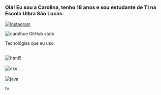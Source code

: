 
### Olá! Eu sou a Carolina, tenho 18 anos e sou estudante de TI na Escola Ulbra São Lucas.

[![Instagram](https://img.shields.io/badge/Instagram-E4405F?style=for-the-badge&logo=instagram&logoColor=white)](https://www.instagram.com/carol_jsjjs/)

![carolhue GitHub stats](https://github-readme-stats.vercel.app/api?username=carolhue&show_icons=true&theme=dracula)

Tecnológias que eu uso:
<div style= "display: inline_block"><br/>
<img align="center" alt="html5" scr= "https://img.shields.io/badge/HTML-239120?style=for-the-badge&logo=html5&logoColor=white" />
  
<div style= "display: inline_block](https://img.shields.io/badge/HTML-239120?style=for-the-badge&logo=html5&logoColor=white)"><br/>
<img align="center"  alt="css" scr= "https://img.shields.io/badge/CSS-239120?&style=for-the-badge&logo=css3&logoColor=white" />
  
<div style= "display: inline_block"><br/>
<img align="center" alt="java" scr= "https://img.shields.io/badge/Java-ED8B00?style=for-the-badge&logo=openjdk&logoColor=white" />

fv
